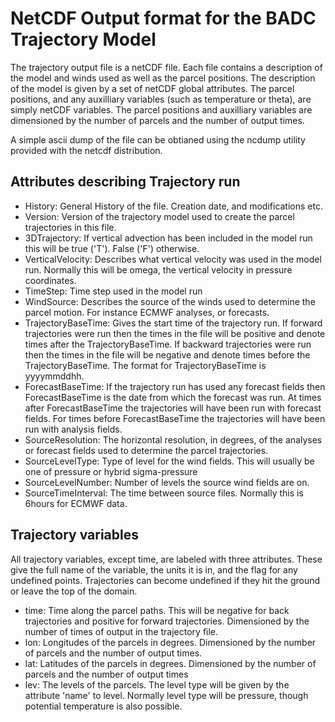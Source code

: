 NetCDF Output format for the BADC Trajectory Model
==================================================

The trajectory output file is a netCDF file. Each file contains a description of the model and winds used 
as well as the parcel positions. The description of the model is given by a set of netCDF global attributes. 
The parcel positions, and any auxilliary variables (such as temperature or theta), are simply netCDF variables. 
The parcel positions and auxilliary variables are dimensioned by the number of parcels 
and the number of output times.

A simple ascii dump of the file can be obtianed using the ncdump utility provided with the netcdf distribution.

Attributes describing Trajectory run
------------------------------------

- History: General History of the file. Creation date, and modifications etc.
- Version: Version of the trajectory model used to create the parcel trajectories in this file.
- 3DTrajectory: If vertical advection has been included in the model run this will be true ('T'). False ('F') otherwise.
- VerticalVelocity: Describes what vertical velocity was used in the model run. 
  Normally this will be omega, the vertical velocity in pressure coordinates.
- TimeStep: Time step used in the model run
- WindSource: Describes the source of the winds used to determine the parcel motion. For instance 
  ECMWF analyses, or forecasts.
- TrajectoryBaseTime: Gives the start time of the trajectory run. If forward trajectories were 
  run then the times in the file will be positive and denote times after the TrajectoryBaseTime. 
  If backward trajectories were run then the times in the file will be negative and denote times before 
  the TrajectoryBaseTime. The format for TrajectoryBaseTime is yyyymmddhh.
- ForecastBaseTime: If the trajectory run has used any forecast fields then ForecastBaseTime is the date from 
  which the forecast was run. At times after ForecastBaseTime the trajectories will have been run with 
  forecast fields. For times before ForecastBaseTime the trajectories will have been run with analysis fields.
- SourceResolution: The horizontal resolution, in degrees, of the analyses or forecast fields used 
  to determine the parcel trajectories.
- SourceLevelType: Type of level for the wind fields. This will usually be one of pressure or hybrid sigma-pressure
- SourceLevelNumber: Number of levels the source wind fields are on.
- SourceTimeInterval: The time between source files. Normally this is 6hours for ECMWF data.

Trajectory variables
--------------------

All trajectory variables, except time, are labeled with three attributes. These give the full name of the 
variable, the units it is in, and the flag for any undefined points. Trajectories can become undefined 
if they hit the ground or leave the top of the domain.

- time: Time along the parcel paths. This will be negative for back trajectories and positive for 
  forward trajectories. Dimensioned by the number of times of output in the trajectory file.
- lon: Longitudes of the parcels in degrees. Dimensioned by the number of parcels and the number of output times.
- lat: Latitudes of the parcels in degrees. Dimensioned by the number of parcels and the number of output times
- lev: The levels of the parcels. The level type will be given by the attribute 'name' to level. 
  Normally level type will be pressure, though potential temperature is also possible.

